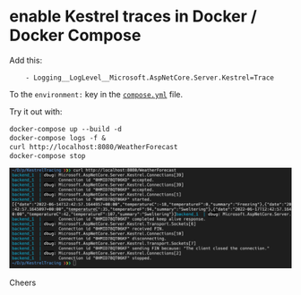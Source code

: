 # enable Kestrel traces in Docker / Docker Compose

Add this:

        - Logging__LogLevel__Microsoft.AspNetCore.Server.Kestrel=Trace


To the `environment:` key in the [`compose.yml`](./compose.yaml) file.

Try it out with: 

    docker-compose up --build -d
    docker-compose logs -f &
    curl http://localhost:8080/WeatherForecast
    docker-compose stop


![](images/2022-06-13-14-44-03.png)

Cheers